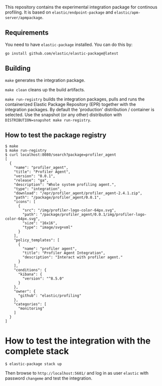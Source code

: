 This repository contains the experimental integration package for continous profiling.
It is based on `elastic/endpoint-package` and `elastic/apm-server/apmpackage`.

## Requirements

You need to have `elastic-package` installed. You can do this by:
```
go install github.com/elastic/elastic-package@latest
```

## Building

`make` generates the integration package.

`make clean` cleans up the build artifacts.

`make run-registry` builds the integration packages, pulls and runs the containerized Elastic Package Repository (EPR) together with the integration packages.
 By default the 'production' distribution / container is selected. Use the snapshot (or any other) distribution with
 `DISTRIBUTION=snapshot make run-registry`.

## How to test the package registry
```
$ make
$ make run-registry
$ curl localhost:8080/search?package=profiler_agent
[
  {
    "name": "profiler_agent",
    "title": "Profiler Agent",
    "version": "0.0.1",
    "release": "ga",
    "description": "Whole system profiling agent.",
    "type": "integration",
    "download": "/epr/profiler_agent/profiler_agent-2.4.1.zip",
    "path": "/package/profiler_agent/0.0.1",
    "icons": [
      {
        "src": "/img/profiler-logo-color-64px.svg",
        "path": "/package/profiler_agent/0.0.1/img/profiler-logo-color-64px.svg",
        "size": "16x16",
        "type": "image/svg+xml"
      }
    ],
    "policy_templates": [
      {
        "name": "profiler agent",
        "title": "Profiler Agent Integration",
        "description": "Interact with profiler agent."
      }
    ],
    "conditions": {
      "kibana": {
        "version": "^8.5.0"
      }
    },
    "owner": {
      "github": "elastic/profiling"
    },
    "categories": [
      "monitoring"
    ]
  }
]
```
# How to test the integration with the complete stack
```
$ elastic-package stack up
```
Then browse to `http://localhost:5601/` and log in as user `elastic` with password `changeme` and
test the integration.

